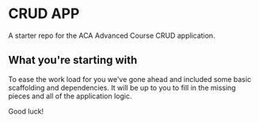 # CRUD APP
A starter repo for the ACA Advanced Course CRUD application.

## What you're starting with
To ease the work load for you we've gone ahead and included some basic scaffolding and dependencies.  It will be up to you to fill in the missing pieces and all of the application logic.

Good luck!
